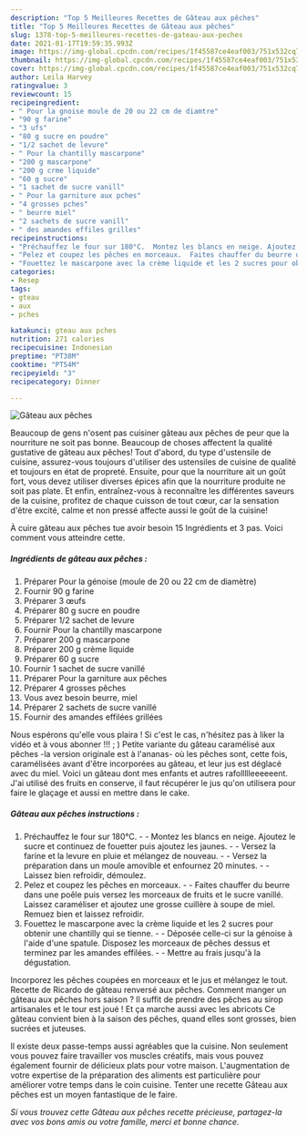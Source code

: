 ```yaml
---
description: "Top 5 Meilleures Recettes de Gâteau aux pêches"
title: "Top 5 Meilleures Recettes de Gâteau aux pêches"
slug: 1378-top-5-meilleures-recettes-de-gateau-aux-peches
date: 2021-01-17T19:59:35.993Z
image: https://img-global.cpcdn.com/recipes/1f45587ce4eaf003/751x532cq70/gateau-aux-peches-photo-principale-de-la-recette.jpg
thumbnail: https://img-global.cpcdn.com/recipes/1f45587ce4eaf003/751x532cq70/gateau-aux-peches-photo-principale-de-la-recette.jpg
cover: https://img-global.cpcdn.com/recipes/1f45587ce4eaf003/751x532cq70/gateau-aux-peches-photo-principale-de-la-recette.jpg
author: Leila Harvey
ratingvalue: 3
reviewcount: 15
recipeingredient:
- " Pour la gnoise moule de 20 ou 22 cm de diamtre"
- "90 g farine"
- "3 ufs"
- "80 g sucre en poudre"
- "1/2 sachet de levure"
- " Pour la chantilly mascarpone"
- "200 g mascarpone"
- "200 g crme liquide"
- "60 g sucre"
- "1 sachet de sucre vanill"
- " Pour la garniture aux pches"
- "4 grosses pches"
- " beurre miel"
- "2 sachets de sucre vanill"
- " des amandes effiles grilles"
recipeinstructions:
- "Préchauffez le four sur 180°C.  Montez les blancs en neige. Ajoutez le sucre et continuez de fouetter puis ajoutez les jaunes.  Versez la farine et la levure en pluie et mélangez de nouveau.  Versez la préparation dans un moule amovible et enfournez 20 minutes.  Laissez bien refroidir, démoulez."
- "Pelez et coupez les pêches en morceaux.  Faites chauffer du beurre dans une poêle puis versez les morceaux de fruits et le sucre vanillé. Laissez caraméliser et ajoutez une grosse cuillère à soupe de miel. Remuez bien et laissez refroidir."
- "Fouettez le mascarpone avec la crème liquide et les 2 sucres pour obtenir une chantilly qui se tienne.  Déposée celle-ci sur la génoise à l&#39;aide d&#39;une spatule. Disposez les morceaux de pêches dessus et terminez par les amandes effilées.  Mettre au frais jusqu&#39;à la dégustation."
categories:
- Resep
tags:
- gteau
- aux
- pches

katakunci: gteau aux pches 
nutrition: 271 calories
recipecuisine: Indonesian
preptime: "PT38M"
cooktime: "PT54M"
recipeyield: "3"
recipecategory: Dinner

---
```



![Gâteau aux pêches](https://img-global.cpcdn.com/recipes/1f45587ce4eaf003/751x532cq70/gateau-aux-peches-photo-principale-de-la-recette.jpg)

Beaucoup de gens n'osent pas cuisiner gâteau aux pêches de peur que la nourriture ne soit pas bonne. Beaucoup de choses affectent la qualité gustative de gâteau aux pêches! Tout d'abord, du type d'ustensile de cuisine, assurez-vous toujours d'utiliser des ustensiles de cuisine de qualité et toujours en état de propreté. Ensuite, pour que la nourriture ait un goût fort, vous devez utiliser diverses épices afin que la nourriture produite ne soit pas plate. Et enfin, entraînez-vous à reconnaître les différentes saveurs de la cuisine, profitez de chaque cuisson de tout cœur, car la sensation d'être excité, calme et non pressé affecte aussi le goût de la cuisine!

<!--inarticleads1-->

À cuire gâteau aux pêches tue avoir besoin 15 Ingrédients et 3 pas. Voici comment vous atteindre cette.

##### Ingrédients de gâteau aux pêches :

1. Préparer  Pour la génoise (moule de 20 ou 22 cm de diamètre)
1. Fournir 90 g farine
1. Préparer 3 œufs
1. Préparer 80 g sucre en poudre
1. Préparer 1/2 sachet de levure
1. Fournir  Pour la chantilly mascarpone
1. Préparer 200 g mascarpone
1. Préparer 200 g crème liquide
1. Préparer 60 g sucre
1. Fournir 1 sachet de sucre vanillé
1. Préparer  Pour la garniture aux pêches
1. Préparer 4 grosses pêches
1. Vous avez besoin  beurre, miel
1. Préparer 2 sachets de sucre vanillé
1. Fournir  des amandes effilées grillées


Nous espérons qu&#39;elle vous plaira ! Si c&#39;est le cas, n&#39;hésitez pas à liker la vidéo et à vous abonner !!! ; )  Petite variante du gâteau caramélisé aux pêches -la version originale est à l&#39;ananas- où les pêches sont, cette fois, caramélisées avant d&#39;être incorporées au gâteau, et leur jus est déglacé avec du miel. Voici un gâteau dont mes enfants et autres rafollllleeeeeent. J&#39;ai utilisé des fruits en conserve, il faut récupérer le jus qu&#39;on utilisera pour faire le glaçage et aussi en mettre dans le cake. 

<!--inarticleads2-->

##### Gâteau aux pêches instructions :

1. Préchauffez le four sur 180°C. -  - Montez les blancs en neige. Ajoutez le sucre et continuez de fouetter puis ajoutez les jaunes. -  - Versez la farine et la levure en pluie et mélangez de nouveau. -  - Versez la préparation dans un moule amovible et enfournez 20 minutes. -  - Laissez bien refroidir, démoulez.
1. Pelez et coupez les pêches en morceaux. -  - Faites chauffer du beurre dans une poêle puis versez les morceaux de fruits et le sucre vanillé. Laissez caraméliser et ajoutez une grosse cuillère à soupe de miel. Remuez bien et laissez refroidir.
1. Fouettez le mascarpone avec la crème liquide et les 2 sucres pour obtenir une chantilly qui se tienne. -  - Déposée celle-ci sur la génoise à l&#39;aide d&#39;une spatule. Disposez les morceaux de pêches dessus et terminez par les amandes effilées. -  - Mettre au frais jusqu&#39;à la dégustation.


Incorporez les pêches coupées en morceaux et le jus et mélangez le tout. Recette de Ricardo de gâteau renversé aux pêches. Comment manger un gâteau aux pêches hors saison ? Il suffit de prendre des pêches au sirop artisanales et le tour est joué ! Et ça marche aussi avec les abricots Ce gâteau convient bien à la saison des pêches, quand elles sont grosses, bien sucrées et juteuses. 

<!--inarticleads1-->

<p>
Il existe deux passe-temps aussi agréables que la cuisine. Non seulement vous pouvez faire travailler vos muscles créatifs, mais vous pouvez également fournir de délicieux plats pour votre maison. L'augmentation de votre expertise de la préparation des aliments est particulière pour améliorer votre temps dans le coin cuisine. Tenter une recette Gâteau aux pêches est un moyen fantastique de le faire.
</p>

<p>
<i>Si vous trouvez cette Gâteau aux pêches recette précieuse, partagez-la avec vos bons amis ou votre famille, merci et bonne chance.</i>
</p>
